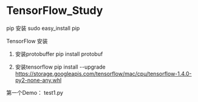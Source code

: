 # TensorFlow_Study
pip 安装
sudo easy_install pip

TensorFlow 安装
1. 安装protobuffer
   pip install protobuf
   
2. 安装tensorflow
  pip install --upgrade  https://storage.googleapis.com/tensorflow/mac/cpu/tensorflow-1.4.0-py2-none-any.whl
  
  
 第一个Demo：
 test1.py
